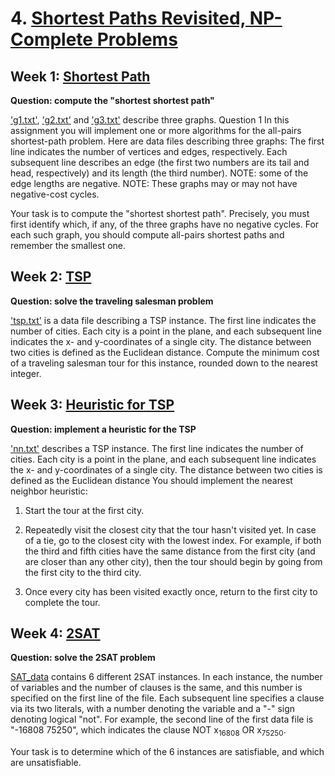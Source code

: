 # 4. [Shortest Paths Revisited, NP-Complete Problems](https://www.coursera.org/learn/algorithms-npcomplete)

## Week 1: [Shortest Path](https://github.com/keithpink/algorithms_specialization/blob/main/Shortest_Paths_Revisited_NP_Complete_Problems/shortestpath.py)

**Question: compute the "shortest shortest path"**

['g1.txt'](https://github.com/keithpink/algorithms_specialization/blob/main/Shortest_Paths_Revisited_NP_Complete_Problems/g1.txt), ['g2.txt'](https://github.com/keithpink/algorithms_specialization/blob/main/Shortest_Paths_Revisited_NP_Complete_Problems/g2.txt) and ['g3.txt'](https://github.com/keithpink/algorithms_specialization/blob/main/Shortest_Paths_Revisited_NP_Complete_Problems/g3.txt) describe three graphs. Question 1
In this assignment you will implement one or more algorithms for the all-pairs shortest-path problem.  Here are data files describing three graphs: The first line indicates the number of vertices and edges, respectively.  Each subsequent line describes an edge (the first two numbers are its tail and head, respectively) and its length (the third number).  NOTE: some of the edge lengths are negative.  NOTE: These graphs may or may not have negative-cost cycles.

Your task is to compute the "shortest shortest path".  Precisely, you must first identify which, if any, of the three graphs have no negative cycles.  For each such graph, you should compute all-pairs shortest paths and remember the smallest one.

## Week 2: [TSP](https://github.com/keithpink/algorithms_specialization/blob/main/Shortest_Paths_Revisited_NP_Complete_Problems/tsp.py)

**Question: solve the traveling salesman problem**

['tsp.txt'](https://github.com/keithpink/algorithms_specialization/blob/main/Shortest_Paths_Revisited_NP_Complete_Problems/tsp.txt) is a data file describing a TSP instance. The first line indicates the number of cities.  Each city is a point in the plane, and each subsequent line indicates the x- and y-coordinates of a single city. The distance between two cities is defined as the Euclidean distance. Compute the minimum cost of a traveling salesman tour for this instance, rounded down to the nearest integer.

## Week 3: [Heuristic for TSP](https://github.com/keithpink/algorithms_specialization/blob/main/Shortest_Paths_Revisited_NP_Complete_Problems/Assignment%204.3.ipynb)

**Question: implement a heuristic for the TSP**

['nn.txt'](https://github.com/keithpink/algorithms_specialization/blob/main/Shortest_Paths_Revisited_NP_Complete_Problems/nn.txt) describes a TSP instance. The first line indicates the number of cities. Each city is a point in the plane, and each subsequent line indicates the x- and y-coordinates of a single city. The distance between two cities is defined as the Euclidean distance You should implement the nearest neighbor heuristic:

1. Start the tour at the first city.

2. Repeatedly visit the closest city that the tour hasn't visited yet.  In case of a tie, go to the closest city with the lowest index.  For example, if both the third and fifth cities have the same distance from the first city (and are closer than any other city), then the tour should begin by going from the first city to the third city.

3. Once every city has been visited exactly once, return to the first city to complete the tour.

## Week 4: [2SAT](https://github.com/keithpink/algorithms_specialization/blob/main/Shortest_Paths_Revisited_NP_Complete_Problems/2SAT.py)

**Question: solve the 2SAT problem**

[SAT_data](https://github.com/keithpink/algorithms_specialization/tree/main/Shortest_Paths_Revisited_NP_Complete_Problems/SAT_data) contains 6 different 2SAT instances. In each instance, the number of variables and the number of clauses is the same, and this number is specified on the first line of the file.  Each subsequent line specifies a clause via its two literals, with a number denoting the variable and a "-" sign denoting logical "not".  For example, the second line of the first data file is "-16808 75250", which indicates the clause NOT x<sub>16808</sub> OR x<sub>75250</sub>.

Your task is to determine which of the 6 instances are satisfiable, and which are unsatisfiable.  
